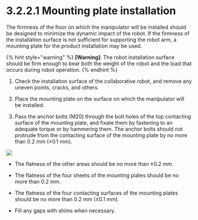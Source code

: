 # 3.2.2.1 Mounting plate installation

The firmness of the floor on which the manipulator will be installed should be designed to minimize the dynamic impact of the robot. If the firmness of the installation surface is not sufficient for supporting the robot arm, a mounting plate for the product installation may be used.

{% hint style="warning" %}
**\[Warning]**: The robot installation surface should be firm enough to bear both the weight of the robot and the load that occurs during robot operation.
{% endhint %}

1.  Check the installation surface of the collaborative robot, and remove any uneven points, cracks, and others.


2.  Place the mounting plate on the surface on which the manipulator will be installed.


3. Pass the anchor bolts (M20) through the bolt holes of the top contacting surface of the mounting plate, and fixate them by fastening to an adequate torque or by hammering them. The anchor bolts should not protrude from the contacting surface of the mounting plate by no more than 0.2 mm (±0.1 mm).



![](../../../_assets/mounting\_plate.png)

*   The flatness of the other areas should be no more than ±0.2 mm.


*   The flatness of the four sheets of the mounting plates should be no more than 0.2 mm.


*   The flatness of the four contacting surfaces of the mounting plates should be no more than 0.2 mm (±0.1 mm).


* Fill any gaps with shims when necessary.
